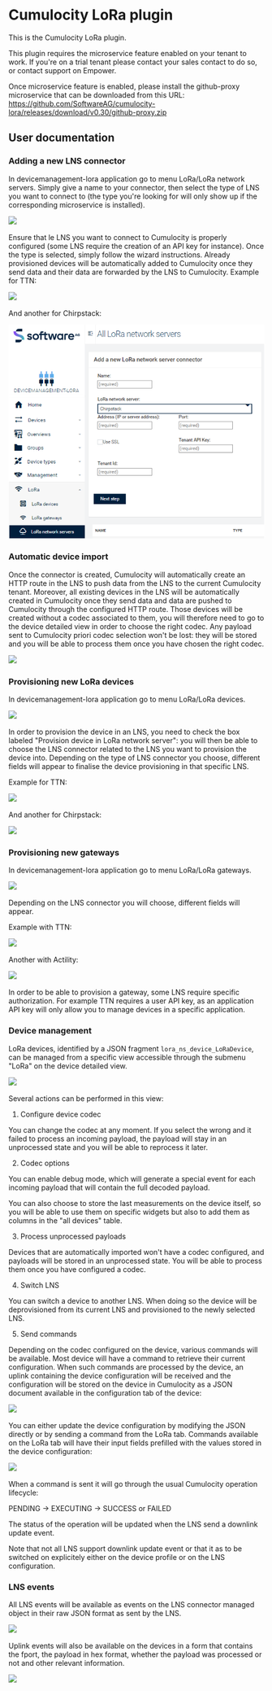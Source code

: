 # Cumulocity LoRa plugin

This is the Cumulocity LoRa plugin.

This plugin requires the microservice feature enabled on your tenant to work. If you're on a trial tenant please contact your sales contact to do so, or contact support on Empower.

Once microservice feature is enabled, please install the github-proxy microservice that can be downloaded from this URL: https://github.com/SoftwareAG/cumulocity-lora/releases/download/v0.30/github-proxy.zip

## User documentation

### Adding a new LNS connector

In devicemanagement-lora application go to menu LoRa/LoRa network servers.
Simply give a name to your connector, then select the type of LNS you want to connect to (the type you're looking for will only show up if the corresponding microservice is installed).

![](https://github.com/SoftwareAG/cumulocity-lora/raw/v0.30/lora%20ns.png)

Ensure that le LNS you want to connect to Cumulocity is properly configured (some LNS require the creation of an API key for instance).
Once the type is selected, simply follow the wizard instructions.
Already provisioned devices will be automatically added to Cumulocity once they send data and their data are forwarded by the LNS to Cumulocity.
Example for TTN:

![](https://github.com/SoftwareAG/cumulocity-lora/raw/v0.30/lora%20ns%20TTN.png)

And another for Chirpstack:

![](lora%20ns%20Chirpstack.png)

### Automatic device import

Once the connector is created, Cumulocity will automatically create an HTTP route in the LNS to push data from the LNS to the current Cumulocity tenant.
Moreover, all existing devices in the LNS will be automatically created in Cumulocity once they send data and data are pushed to Cumulocity through the configured HTTP route. Those devices will be created without a codec associated to them, you will therefore need to go to the device detailed view in order to choose the right codec.
Any payload sent to Cumulocity priori codec selection won't be lost: they will be stored and you will be able to process them once you have chosen the right codec.

![](https://github.com/SoftwareAG/cumulocity-lora/raw/v0.30/lora%20device%20codec%20selection.png)

### Provisioning new LoRa devices

In devicemanagement-lora application go to menu LoRa/LoRa devices.

![](https://github.com/SoftwareAG/cumulocity-lora/raw/v0.30/lora%20devices.png)

In order to provision the device in an LNS, you need to check the box labeled "Provision device in LoRa network server": you will then be able to choose the LNS connector related to the LNS you want to provision the device into.
Depending on the type of LNS connector you choose, different fields will appear to finalise the device provisioning in that specific LNS.

Example for TTN:

![](https://github.com/SoftwareAG/cumulocity-lora/raw/v0.30/lora%20devices%20TTN.png)

And another for Chirpstack:

![](https://github.com/SoftwareAG/cumulocity-lora/raw/v0.30/lora%20devices%20Chirpstack.png)

### Provisioning new gateways

In devicemanagement-lora application go to menu LoRa/LoRa gateways.

![](https://github.com/SoftwareAG/cumulocity-lora/raw/v0.30/lora%20gateways.png)

Depending on the LNS connector you will choose, different fields will appear.

Example with TTN:

![](https://github.com/SoftwareAG/cumulocity-lora/raw/v0.30/lora%20gateways%20TTN.png)

Another with Actility:

![](https://github.com/SoftwareAG/cumulocity-lora/raw/v0.30/lora%20gateways%20Actility.png)

In order to be able to provision a gateway, some LNS require specific authorization. For example TTN requires a user API key, as an application API key will only allow you to manage devices in a specific application.

### Device management

LoRa devices, identified by a JSON fragment `lora_ns_device_LoRaDevice`, can be managed from a specific view accessible through the submenu "LoRa" on the device detailed view.

![](https://github.com/SoftwareAG/cumulocity-lora/raw/v0.30/lora%20device%20view.png)

Several actions can be performed in this view:

1. Configure device codec

You can change the codec at any moment. If you select the wrong and it failed to process an incoming payload, the payload will stay in an unprocessed state and you will be able to reprocess it later.

2. Codec options

You can enable debug mode, which will generate a special event for each incoming payload that will contain the full decoded payload.

You can also choose to store the last measurements on the device itself, so you will be able to use them on specific widgets but also to add them as columns in the "all devices" table.

3. Process unprocessed payloads

Devices that are automatically imported won't have a codec configured, and payloads will be stored in an unprocessed state.
You will be able to process them once you have configured a codec.

4. Switch LNS

You can switch a device to another LNS. When doing so the device will be deprovisioned from its current LNS and provisioned to the newly selected LNS.

5. Send commands

Depending on the codec configured on the device, various commands will be available.
Most device will have a command to retrieve their current configuration. When such commands are processed by the device, an uplink containing the device configuration will be received and the configuration will be stored on the device in Cumulocity as a JSON document available in the configuration tab of the device:

![](https://github.com/SoftwareAG/cumulocity-lora/raw/v0.30/lora%20device%20configuration.png)

You can either update the device configuration by modifying the JSON directly or by sending a command from the LoRa tab. Commands available on the LoRa tab will have their input fields prefilled with the values stored in the device configuration:

![](https://github.com/SoftwareAG/cumulocity-lora/raw/v0.30/lora%20device%20send%20command.png)

When a command is sent it will go through the usual Cumulocity operation lifecycle:

PENDING -> EXECUTING -> SUCCESS or FAILED

The status of the operation will be updated when the LNS send a downlink update event.

Note that not all LNS support downlink update event or that it as to be switched on explicitely either on the device profile or on the LNS configuration.

### LNS events

All LNS events will be available as events on the LNS connector managed object in their raw JSON format as sent by the LNS.

![](https://github.com/SoftwareAG/cumulocity-lora/raw/v0.30/lora%20raw%20LNS%20uplink.png)

Uplink events will also be available on the devices in a form that contains the fport, the payload in hex format, whether the payload was processed or not and other relevant information.

![](https://github.com/SoftwareAG/cumulocity-lora/raw/v0.30/lora%20device%20raw%20payload.png)
